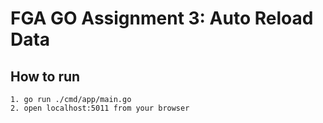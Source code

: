 # FGA GO Assignment 3: Auto Reload Data

## How to run
```
1. go run ./cmd/app/main.go
2. open localhost:5011 from your browser
```
